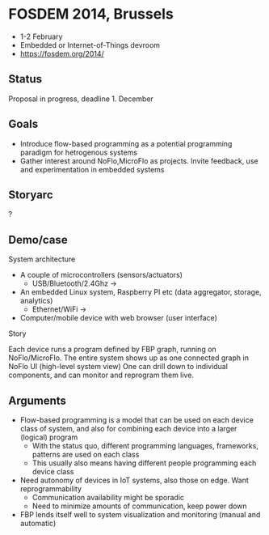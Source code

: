 FOSDEM 2014, Brussels
=====================
* 1-2 February
* Embedded or Internet-of-Things devroom
* https://fosdem.org/2014/

Status
------
Proposal in progress, deadline 1. December

Goals
-------
* Introduce flow-based programming as a potential programming paradigm for hetrogenous systems
* Gather interest around NoFlo,MicroFlo as projects. Invite feedback, use and experimentation in embedded systems

Storyarc
----------
?

Demo/case
----------
System architecture

* A couple of microcontrollers (sensors/actuators)
    * USB/Bluetooth/2.4Ghz ->
* An embedded Linux system, Raspberry PI etc (data aggregator, storage, analytics)
    * Ethernet/WiFi ->
* Computer/mobile device with web browser (user interface)

Story

Each device runs a program defined by FBP graph, running on NoFlo/MicroFlo.
The entire system shows up as one connected graph in NoFlo UI (high-level system view)
One can drill down to individual components, and can monitor and reprogram them live.

Arguments
----------
* Flow-based programming is a model that can be used on each device class of system,
and also for combining each device into a larger (logical) program
    * With the status quo, different programming languages, frameworks, patterns are used on each class
    * This usually also means having different people programming each device class
* Need autonomy of devices in IoT systems, also those on edge. Want reprogrammability
    * Communication availability might be sporadic
    * Need to minimize amounts of communication, keep power down
* FBP lends itself well to system visualization and monitoring (manual and automatic)



